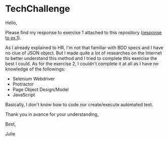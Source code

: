 # TechChallenge
Hello,

Please find my response to exercise 1 attached to this repository ([response to ex.1](https://github.com/Cerizzze/TechChallenge/blob/master/response%20to%20ex.1.md)).

As I already explained to HR, I'm not that familiar with BDD specs and I have no clue of JSON object. But I made quite a lot of researches on the Internet to better understand this method and I tried to complete this exercise the best  I could.
As for the exercise 2, I couldn't complete it at all as I have no knowledge of the followings:
* Selenium Webdriver 
* Protractor 
* Page Object Design/Model 
* JavaScript

Basically, I don't know how to code nor create/execute automated test.

Thank you in avance for your understanding,

Best,

Julie
